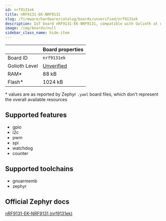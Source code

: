 ```yaml
---
id: nrf9131ek
title: nRF9131-EK-NRF9131
slug: /firmware/hardware/catalog/boards/unverified/nrf9131ek
description: IoT board nRF9131-EK-NRF9131, compatible with Golioth at unverified level.
image: /img/boards/null
sidebar_class_name: hide-item
---
```


[//]: # (This is an auto-generated file, do not edit! Changes to it will be lost upon re-generation)



|                | Board properties     |
| -------------  | -------------------- |
| Board ID       | `nrf9131ek` |
| Golioth Level  | [Unverified](/firmware/hardware#unverified-boards) |
| RAM*           | 88 kB |
| Flash*         | 1024 kB |

\* values are as reported by Zephyr `.yaml` board files, which don't represent the overall available resources



## Supported features

* gpio
* i2c
* pwm
* spi
* watchdog
* counter

## Supported toolchains

* gnuarmemb
* zephyr

## Official Zephyr docs

[nRF9131-EK-NRF9131 (nrf9131ek)](https://docs.zephyrproject.org/latest/boards/nordic/nrf9131ek/doc/index.html)
